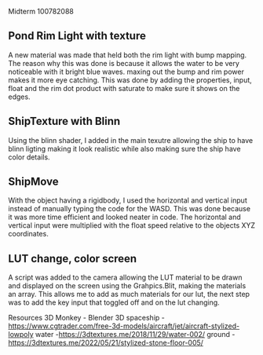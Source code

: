 Midterm 100782088

Pond Rim Light with texture 
----------------------------
A new material was made that held both the rim light with bump mapping. The reason why this was done is because it allows
the water to be very noticeable with it bright blue waves. maxing out the bump and rim power makes it more eye catching. 
This was done by adding the properties, input, float and the rim dot product with saturate to make sure it shows on the edges. 


ShipTexture with Blinn
------------------------
Using the blinn shader, I added in the main texutre allowing the ship to have blinn ligting making it look realistic while also 
making sure the ship have color details.



ShipMove
------------------------
With the object having a rigidbody, I used the horizontal and vertical input instead of manually typing the code for the WASD. This 
was done because it was more time efficient and looked neater in code. The horizontal and vertical input were multiplied with the 
float speed relative to the objects XYZ coordinates. 

LUT change, color screen
-------------------------
A script was added to the camera allowing the LUT material to be drawn and displayed on the screen using the Grahpics.Blit,
making the materials an array. This allows me to add as much materials for our lut, the next step was to add the key input that toggled
off and on the lut changing. 

Resources 
3D Monkey - Blender
3D spaceship - https://www.cgtrader.com/free-3d-models/aircraft/jet/aircraft-stylized-lowpoly
water -https://3dtextures.me/2018/11/29/water-002/
ground - https://3dtextures.me/2022/05/21/stylized-stone-floor-005/